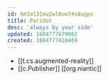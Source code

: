 ```yaml
---
id: 6m3al31xw2wl0om74s8ugpo
title: Paridot
desc: 'always by your side'
updated: 1684777679062
created: 1684777428469
---
```


- [[t.cs.augmented-reality]]
- [[c.Publisher]] [[org.niantic]]